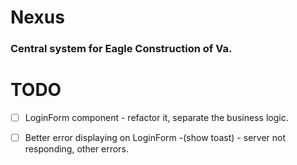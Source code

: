 # Nexus

### Central system for Eagle Construction of Va.

# TODO

- [ ] LoginForm component - refactor it, separate the business logic.
- [ ] Better error displaying on LoginForm -(show toast) - server not responding, other errors.

